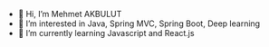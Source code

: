 - 👋 Hi, I’m Mehmet AKBULUT
- 👀 I’m interested in Java, Spring MVC, Spring Boot, Deep learning
- 🌱 I’m currently learning Javascript and React.js

